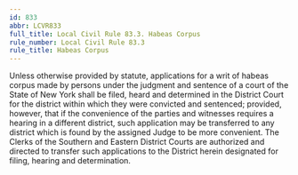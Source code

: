 ```yaml
---
id: 833
abbr: LCVR833
full_title: Local Civil Rule 83.3. Habeas Corpus
rule_number: Local Civil Rule 83.3
rule_title: Habeas Corpus
---
```


Unless otherwise provided by statute, applications for a writ of habeas corpus made by
persons under the judgment and sentence of a court of the State of New York shall be filed, heard
and determined in the District Court for the district within which they were convicted and sentenced;
provided, however, that if the convenience of the parties and witnesses requires a hearing in a
different district, such application may be transferred to any district which is found by the assigned
Judge to be more convenient. The Clerks of the Southern and Eastern District Courts are
authorized and directed to transfer such applications to the District herein designated for filing,
hearing and determination.